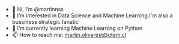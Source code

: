 - 👋 Hi, I’m @martinnss
- 👀 I’m interested in Data Science and Machine Learning.I'm also a bussiness strategic fanatic
- 🌱 I’m currently learning Machine Learning on Python
- 📫 How to reach me: martin.olivarest@utem.cl

<!---
martinnss/martinnss is a ✨ special ✨ repository because its `README.md` (this file) appears on your GitHub profile.
You can click the Preview link to take a look at your changes.
--->
